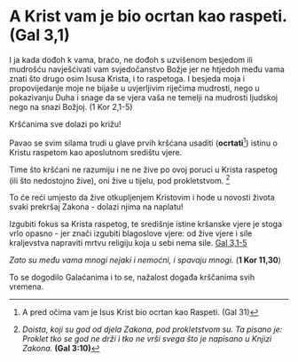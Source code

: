 # A Krist vam je bio ocrtan kao raspeti. (Gal 3,1)


I ja kada dođoh k vama, braćo, ne dođoh s uzvišenom besjedom  ili mudrošću navješćivati vam svjedočanstvo Božje
jer ne htjedoh  među vama znati što drugo osim Isusa Krista, i to raspetoga.
I  besjeda moja i propovijedanje moje ne bijaše u uvjerljivim riječima  mudrosti, nego u pokazivanju Duha i snage
da se vjera vaša  ne temelji na mudrosti ljudskoj nego na snazi Božjoj. (1 Kor 2,1-5)


Kršćanima sve dolazi po križu! 
<!-- ~~ovdje stavi poveznicu na kartice koje govore o apsolustnosti križa . imam mislim u obsidianu~~ ❗-->

Pavao se svim silama trudi u glave prvih kršćana usaditi (**ocrtati**[^1]) istinu o Kristu raspetom kao aposlutnom središtu vjere.

Time što kršćani ne razumiju i ne ne žive po ovoj poruci u Krista raspetog  (ili što nedostojno žive), oni žive u tijelu, pod prokletstvom. [^2]

To će reći umjesto da žive otkupljenjem Kristovim i hode u novosti života svaki prekršaj Zakona - dolazi njima na naplatu!


Izgubiti fokus sa Krista raspetog, te središnje istine kršanske vjere je stoga vrlo opasno - jer znači izgubiti  blagoslove vjere: od žive vjere i sile kraljevstva napraviti mrtvu religiju koja u sebi nema sile.  [Gal 3,1-5](Gal-3_1-5.md) 

*Zato su među vama mnogi nejaki i nemoćni, i spavaju mnogi.* (**1 Kor 11,30**)


[^1]:  A pred očima vam je  Isus Krist bio ocrtan kao Raspeti.  (Gal 31)
[^2]: *Doista, koji su god od djela Zakona, pod prokletstvom  su. Ta pisano je: Proklet tko se god ne drži i tko ne vrši  svega što je napisano u Knjizi Zakona.* **(Gal 3:10)** 

To se dogodilo Galaćanima i to se, nažalost događa krščanima svih vremena.